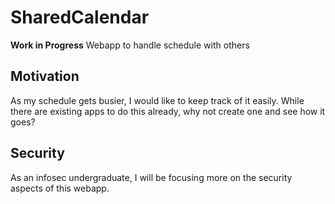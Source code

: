 # SharedCalendar 
**Work in Progress**
 Webapp to handle schedule with others

## Motivation
As my schedule gets busier, I would like to keep track of it easily. 
While there are existing apps to do this already, why not create one and see how it goes?

## Security
As an infosec undergraduate, I will be focusing more on the security aspects of this webapp.